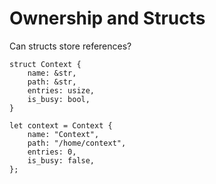# Ownership and Structs

Can structs store references?

```rust,compile_fail
struct Context {
    name: &str,
    path: &str,
    entries: usize,
    is_busy: bool,
}

let context = Context {
    name: "Context",
    path: "/home/context",
    entries: 0,
    is_busy: false,
};
```
